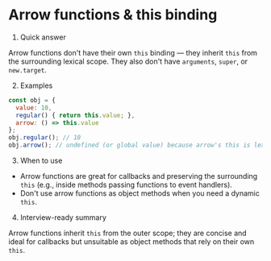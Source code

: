 # Arrow functions & this binding

1. Quick answer

Arrow functions don't have their own `this` binding — they inherit `this` from the surrounding lexical scope. They also don't have `arguments`, `super`, or `new.target`.

2. Examples

```js
const obj = {
  value: 10,
  regular() { return this.value; },
  arrow: () => this.value
};
obj.regular(); // 10
obj.arrow(); // undefined (or global value) because arrow's this is lexical (module/global)
```

3. When to use

- Arrow functions are great for callbacks and preserving the surrounding `this` (e.g., inside methods passing functions to event handlers).
- Don't use arrow functions as object methods when you need a dynamic `this`.

4. Interview-ready summary

Arrow functions inherit `this` from the outer scope; they are concise and ideal for callbacks but unsuitable as object methods that rely on their own `this`.
